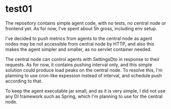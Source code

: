 # test01

The repository contains simple agent code, with no tests, no central node or frontend yet. As for now, I've spent about 5h gross, including env setup.

I've decided to push metrics from agents to the central node as agent nodes may be not accessible from central node by HTTP, and also this makes the agent simpler and smaller, as no servlet container needed.

The central node can control agents with SettingsDto in response to their requests. As for now, it contains pushing interval only, and this simple solution could produce load peaks on the central node. To resolve this, I'm planning to use cron-like expession instead of interval, and schedule push according to that.

To keep the agent executable jar small, and as it is very simple, I did not use any DI framework such as Spring, which I'm planning to use for the central node.
